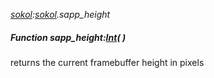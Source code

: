 _[sokol](../../modules/sokol/sokol-module.md):[sokol](../../modules/sokol/sokol-module.md).sapp\_height_
##### Function sapp\_height:[Int](../../modules/wonkey/wonkey-types-int.md)(  )
returns the current framebuffer height in pixels
